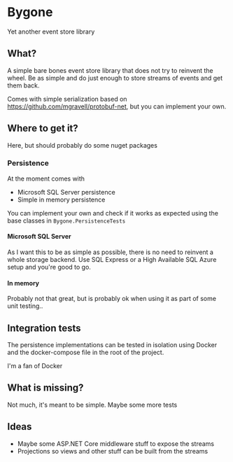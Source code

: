 # Bygone
Yet another event store library

## What?
A simple bare bones event store library that does not try to reinvent the wheel. Be as simple and do just enough to store streams of events and get them back.

Comes with simple serialization based on https://github.com/mgravell/protobuf-net, but you can implement your own.

## Where to get it?
Here, but should probably do some nuget packages

### Persistence
At the moment comes with
* Microsoft SQL Server persistence
* Simple in memory persistence

You can implement your own and check if it works as expected using the base classes in `Bygone.PersistenceTests`

#### Microsoft SQL Server
As I want this to be as simple as possible, there is no need to reinvent a whole storage backend. Use SQL Express or a High Available SQL Azure setup and you're good to go.

#### In memory
Probably not that great, but is probably ok when using it as part of some unit testing..

## Integration tests
The persistence implementations can be tested in isolation using Docker and the docker-compose file in the root of the project.

I'm a fan of Docker

## What is missing?
Not much, it's meant to be simple. Maybe some more tests

## Ideas
* Maybe some ASP.NET Core middleware stuff to expose the streams
* Projections so views and other stuff can be built from the streams



